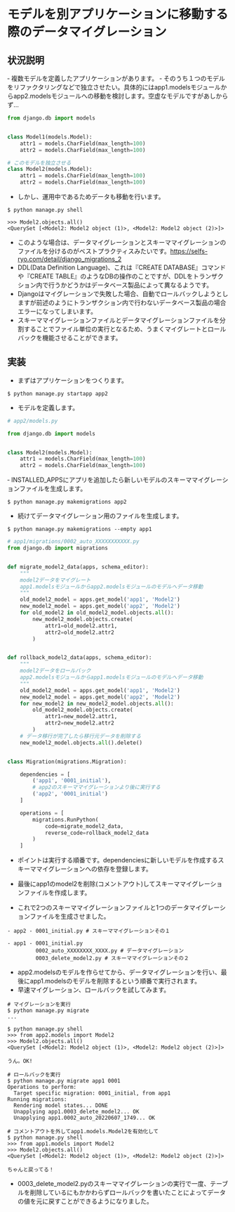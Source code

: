 ﻿# モデルを別アプリケーションに移動する際のデータマイグレーション

## 状況説明
‐ 複数モデルを定義したアプリケーションがあります。
‐ そのうち１つのモデルをリファクタリングなどで独立させたい。具体的にはapp1.modelsモジュールからapp2.modelsモジュールへの移動を検討します。空虚なモデルですがあしからず...

```python
from django.db import models


class Model1(models.Model):
    attr1 = models.CharField(max_length=100)
    attr2 = models.CharField(max_length=100)

# このモデルを独立させる
class Model2(models.Model):
    attr1 = models.CharField(max_length=100)
    attr2 = models.CharField(max_length=100)
```

- しかし、運用中であるためデータも移動を行います。
```
$ python manage.py shell

>>> Model2.objects.all()
<QuerySet [<Model2: Model2 object (1)>, <Model2: Model2 object (2)>]>
```

- このような場合は、データマイグレーションとスキーママイグレーションのファイルを分けるのがベストプラクティスみたいです。https://selfs-ryo.com/detail/django_migrations_2
- DDL(Data Definition Language)、これは『CREATE DATABASE』コマンドや『CREATE TABLE』のようなDBの操作のことですが、DDLをトランザクション内で行うかどうかはデータベース製品によって異なるようです。
- Djangoはマイグレーションで失敗した場合、自動でロールバックしようとしますが前述のようにトランザクション内で行わないデータベース製品の場合エラーになってしまいます。
- スキーママイグレーションファイルとデータマイグレーションファイルを分割することでファイル単位の実行となるため、うまくマイグレートとロールバックを機能させることができます。

## 実装
- まずはアプリケーションをつくります。
```
$ python manage.py startapp app2
```
- モデルを定義します。
```python
# app2/models.py

from django.db import models


class Model2(models.Model):
    attr1 = models.CharField(max_length=100)
    attr2 = models.CharField(max_length=100)
```

‐ INSTALLED_APPSにアプリを追加したら新しいモデルのスキーママイグレーションファイルを生成します。
```
$ python manage.py makemigrations app2
```
- 続けてデータマイグレーション用のファイルを生成します。
```
$ python manage.py makemigrations --empty app1
```
```python
# app1/migrations/0002_auto_XXXXXXXXXXX.py
from django.db import migrations


def migrate_model2_data(apps, schema_editor):
    """
    model2データをマイグレート
    app1.modelsモジュールからapp2.modelsモジュールのモデルへデータ移動
    """
    old_model2_model = apps.get_model('app1', 'Model2')
    new_model2_model = apps.get_model('app2', 'Model2')
    for old_model2 in old_model2_model.objects.all():
        new_model2_model.objects.create(
            attr1=old_model2.attr1,
            attr2=old_model2.attr2
        )


def rollback_model2_data(apps, schema_editor):
    """
    model2データをロールバック
    app2.modelsモジュールからapp1.modelsモジュールのモデルへデータ移動
    """
    old_model2_model = apps.get_model('app1', 'Model2')
    new_model2_model = apps.get_model('app2', 'Model2')
    for new_model2 in new_model2_model.objects.all():
        old_model2_model.objects.create(
            attr1=new_model2.attr1,
            attr2=new_model2.attr2
        )
    # データ移行が完了したら移行元データを削除する
    new_model2_model.objects.all().delete()


class Migration(migrations.Migration):

    dependencies = [
        ('app1', '0001_initial'),
        # app2のスキーママイグレーションより後に実行する
        ('app2', '0001_initial')
    ]

    operations = [
        migrations.RunPython(
            code=migrate_model2_data,
            reverse_code=rollback_model2_data
        )
    ]
```
- ポイントは実行する順番です。dependenciesに新しいモデルを作成するスキーママイグレーションへの依存を登録します。

- 最後にapp1のmodel2を削除(コメントアウト)してスキーママイグレーションファイルを作成します。
- これで2つのスキーママイグレーションファイルと1つのデータマイグレーションファイルを生成させました。
```
- app2 - 0001_initial.py # スキーママイグレーションその１

- app1 - 0001_initial.py
         0002_auto_XXXXXXXX_XXXX.py # データマイグレーション
         0003_delete_model2.py # スキーママイグレーションその２
```
- app2.modelsのモデルを作らせてから、データマイグレーションを行い、最後にapp1.modelsのモデルを削除するという順番で実行されます。
- 早速マイグレーション、ロールバックを試してみます。

```
# マイグレーションを実行
$ python manage.py migrate
...

$ python manage.py shell
>>> from app2.models import Model2
>>> Model2.objects.all()
<QuerySet [<Model2: Model2 object (1)>, <Model2: Model2 object (2)>]>

うん。OK!

# ロールバックを実行
$ python manage.py migrate app1 0001
Operations to perform:
  Target specific migration: 0001_initial, from app1
Running migrations:
  Rendering model states... DONE
  Unapplying app1.0003_delete_model2... OK
  Unapplying app1.0002_auto_20220607_1749... OK

# コメントアウトを外してapp1.models.Model2を有効化して
$ python manage.py shell
>>> from app1.models import Model2
>>> Model2.objects.all()
<QuerySet [<Model2: Model2 object (1)>, <Model2: Model2 object (2)>]>

ちゃんと戻ってる！
```
- 0003_delete_model2.pyのスキーママイグレーションの実行で一度、テーブルを削除しているにもかかわらずロールバックを書いたことによってデータの値を元に戻すことができるようになりました。
